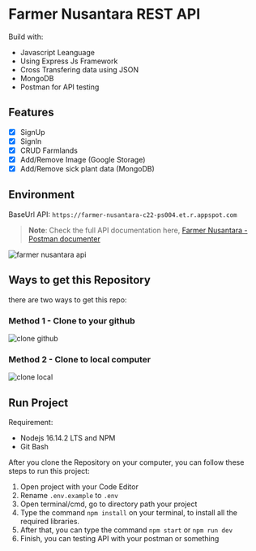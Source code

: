 # Farmer Nusantara REST API
Build with:
- Javascript Leanguage
- Using Express Js Framework
- Cross Transfering data using JSON
- MongoDB
- Postman for API testing

## Features
- [x] SignUp
- [x] SignIn
- [x] CRUD Farmlands
- [x] Add/Remove Image (Google Storage)
- [x] Add/Remove sick plant data (MongoDB)

## Environment
BaseUrl API: `https://farmer-nusantara-c22-ps004.et.r.appspot.com`
>**Note**: Check the full API documentation here, [Farmer Nusantara - Postman documenter](https://documenter.getpostman.com/view/10712714/UyxnDjWp)

![farmer nusantara api](https://storage.googleapis.com/farmer-nusantara-storage/markdown_assets/farmer_nusantara_api.png)

## Ways to get this Repository
there are two ways to get this repo:
### Method 1 - Clone to your github
![clone github](https://storage.googleapis.com/farmer-nusantara-storage/markdown_assets/Screenshot%20from%202022-06-13%2007-51-14.png)

### Method 2 - Clone to local computer
![clone local](https://storage.googleapis.com/farmer-nusantara-storage/markdown_assets/Screenshot%20from%202022-06-13%2007-52-31.png)

## Run Project
Requirement:
- Nodejs 16.14.2 LTS and NPM
- Git Bash

After you clone the Repository on your computer, you can follow these steps to run this project:
1.  Open project with your Code Editor
2.  Rename `.env.example` to `.env`
3.  Open terminal/cmd, go to directory path your project
4.  Type the command `npm install` on your terminal, to install all the required libraries.
5.  After that, you can type the command `npm start` or `npm run dev`
6.  Finish, you can testing API with your postman or something
